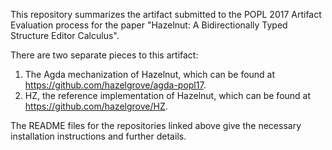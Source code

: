 This repository summarizes the artifact submitted to the POPL 2017 Artifact Evaluation process for the paper "Hazelnut: A Bidirectionally Typed Structure Editor Calculus".

There are two separate pieces to this artifact:

  1. The Agda mechanization of Hazelnut, which can be found at https://github.com/hazelgrove/agda-popl17.
  2. HZ, the reference implementation of Hazelnut, which can be found at https://github.com/hazelgrove/HZ.
  
The README files for the repositories linked above give the necessary installation instructions and further details.
